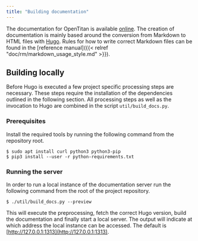 ```yaml
---
title: "Building documentation"
---
```


The documentation for OpenTitan is available [online](https://docs.opentitan.org).
The creation of documentation is mainly based around the conversion from Markdown to HTML files with [Hugo](https://gohugo.io/).
Rules for how to write correct Markdown files can be found in the [reference manual]({{< relref "doc/rm/markdown_usage_style.md" >}}).

## Building locally

Before Hugo is executed a few project specific processing steps are necessary.
These steps require the installation of the dependencies outlined in the following section.
All processing steps as well as the invocation to Hugo are combined in the script `util/build_docs.py`.

### Prerequisites

Install the required tools by running the following command from the repository root.

```console
$ sudo apt install curl python3 python3-pip
$ pip3 install --user -r python-requirements.txt
```

### Running the server

In order to run a local instance of the documentation server run the following command from the root of the project repository.

```console
$ ./util/build_docs.py --preview
```

This will execute the preprocessing, fetch the correct Hugo version, build the documentation and finally start a local server.
The output will indicate at which address the local instance can be accessed.
The default is [http://127.0.0.1:1313](http://127.0.0.1:1313).
